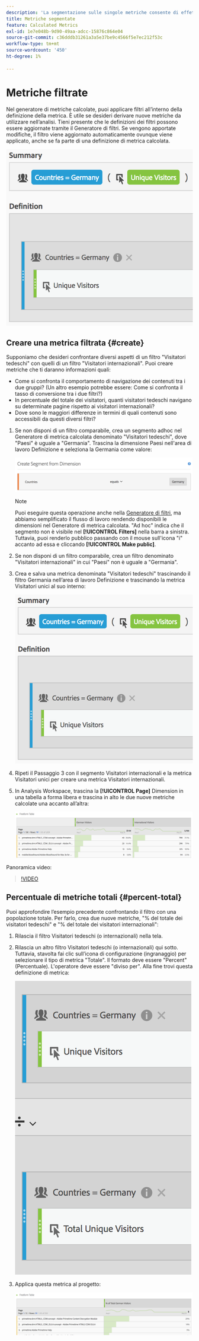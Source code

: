 ```yaml
---
description: 'La segmentazione sulle singole metriche consente di effettuare confronti tra metriche all’interno dello stesso rapporto. '
title: Metriche segmentate
feature: Calculated Metrics
exl-id: 1e7e048b-9d90-49aa-adcc-15876c864e04
source-git-commit: c36dddb31261a3a5e37be9c4566f5e7ec212f53c
workflow-type: tm+mt
source-wordcount: '450'
ht-degree: 1%

---
```


# Metriche filtrate

Nel generatore di metriche calcolate, puoi applicare filtri all’interno della definizione della metrica. È utile se desideri derivare nuove metriche da utilizzare nell’analisi. Tieni presente che le definizioni dei filtri possono essere aggiornate tramite il Generatore di filtri. Se vengono apportate modifiche, il filtro viene aggiornato automaticamente ovunque viene applicato, anche se fa parte di una definizione di metrica calcolata.

![](assets/german-visitors.png)

## Creare una metrica filtrata {#create}

Supponiamo che desideri confrontare diversi aspetti di un filtro &quot;Visitatori tedeschi&quot; con quelli di un filtro &quot;Visitatori internazionali&quot;. Puoi creare metriche che ti daranno informazioni quali:

* Come si confronta il comportamento di navigazione dei contenuti tra i due gruppi? (Un altro esempio potrebbe essere: Come si confronta il tasso di conversione tra i due filtri?)
* In percentuale del totale dei visitatori, quanti visitatori tedeschi navigano su determinate pagine rispetto ai visitatori internazionali?
* Dove sono le maggiori differenze in termini di quali contenuti sono accessibili da questi diversi filtri?

1. Se non disponi di un filtro comparabile, crea un segmento adhoc nel Generatore di metrica calcolata denominato &quot;Visitatori tedeschi&quot;, dove &quot;Paesi&quot; è uguale a &quot;Germania&quot;. Trascina la dimensione Paesi nell&#39;area di lavoro Definizione e seleziona la Germania come valore:

   ![](assets/segment-from-dimension.png)

   >[!NOTE]
   >
   >Puoi eseguire questa operazione anche nella [Generatore di filtri](/help/components/filters/create-filters.md), ma abbiamo semplificato il flusso di lavoro rendendo disponibili le dimensioni nel Generatore di metrica calcolata. &quot;Ad hoc&quot; indica che il segmento non è visibile nel **[!UICONTROL Filters]** nella barra a sinistra. Tuttavia, puoi renderlo pubblico passando con il mouse sull&#39;icona &quot;i&quot; accanto ad essa e cliccando **[!UICONTROL Make public]**.

1. Se non disponi di un filtro comparabile, crea un filtro denominato &quot;Visitatori internazionali&quot; in cui &quot;Paesi&quot; non è uguale a &quot;Germania&quot;.
1. Crea e salva una metrica denominata &quot;Visitatori tedeschi&quot; trascinando il filtro Germania nell’area di lavoro Definizione e trascinando la metrica Visitatori unici al suo interno:

   ![](assets/german-visitors.png)

1. Ripeti il Passaggio 3 con il segmento Visitatori internazionali e la metrica Visitatori unici per creare una metrica Visitatori internazionali.
1. In Analysis Workspace, trascina la **[!UICONTROL Page]** Dimension in una tabella a forma libera e trascina in alto le due nuove metriche calcolate una accanto all’altra:

   ![](assets/workspace-pages.png)

Panoramica video:

>[!VIDEO](https://video.tv.adobe.com/v/25407/?quality=12)

## Percentuale di metriche totali {#percent-total}

Puoi approfondire l’esempio precedente confrontando il filtro con una popolazione totale. Per farlo, crea due nuove metriche, &quot;% del totale dei visitatori tedeschi&quot; e &quot;% del totale dei visitatori internazionali&quot;:

1. Rilascia il filtro Visitatori tedeschi (o internazionali) nella tela.
1. Rilascia un altro filtro Visitatori tedeschi (o internazionali) qui sotto. Tuttavia, stavolta fai clic sull’icona di configurazione (ingranaggio) per selezionare il tipo di metrica &quot;Totale&quot;. Il formato deve essere &quot;Percent&quot; (Percentuale). L&#39;operatore deve essere &quot;diviso per&quot;. Alla fine trovi questa definizione di metrica:

   ![](assets/cm_metric_total.png)

1. Applica questa metrica al progetto:

   ![](assets/cm_percent_total.png)
